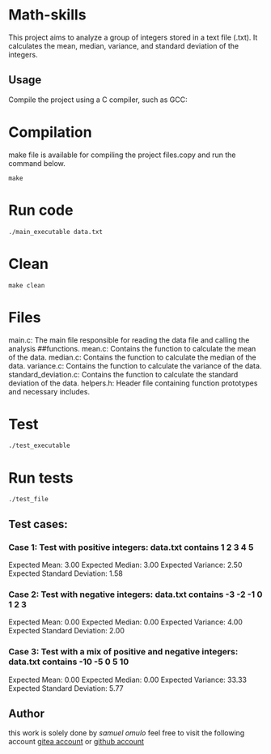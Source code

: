 # Math-skills

This project aims to analyze a group of integers stored in a text file (.txt). It calculates the mean, median, variance, and standard deviation of the integers.

## Usage

Compile the project using a C compiler, such as GCC:

# Compilation
make file is available for compiling the project files.copy and run the command below.
```shell
make
```

# Run code

```shell
./main_executable data.txt

```

# Clean

```shell
make clean
```

# Files

main.c: The main file responsible for reading the data file and calling the analysis ##functions.
mean.c: Contains the function to calculate the mean of the data.
median.c: Contains the function to calculate the median of the data.
variance.c: Contains the function to calculate the variance of the data.
standard_deviation.c: Contains the function to calculate the standard deviation of the data.
helpers.h: Header file containing function prototypes and necessary includes.


# Test

```shell
./test_executable
```

# Run tests

```shell
./test_file
```

## Test cases: 
   ### Case 1: Test with positive integers: data.txt contains 1 2 3 4 5
Expected Mean: 3.00
Expected Median: 3.00
Expected Variance: 2.50
Expected Standard Deviation: 1.58

  ###  Case 2: Test with negative integers: data.txt contains -3 -2 -1 0 1 2 3
Expected Mean: 0.00
Expected Median: 0.00
Expected Variance: 4.00
Expected Standard Deviation: 2.00

   ### Case 3: Test with a mix of positive and negative integers: data.txt contains -10 -5 0 5 10
Expected Mean: 0.00
Expected Median: 0.00
Expected Variance: 33.33
Expected Standard Deviation: 5.77
        
##  Author
this work is solely done by *samuel omulo* feel free to visit the following account
  [gitea account](https://learn.zone01kisumu.ke/git/somulo/math-skills.git)  or [github account](https://github.com/somulo1)
 

